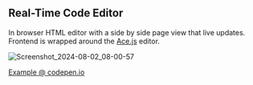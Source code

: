 ## Real-Time Code Editor
In browser HTML editor with a side by side page view that live updates.<br>
Frontend is wrapped around the [Ace.js](https://github.com/ajaxorg/ace) editor.

![Screenshot_2024-08-02_08-00-57](https://github.com/user-attachments/assets/d613ff86-c0c2-4510-9e30-190b98651d1f)

[Example @ codepen.io](https://codepen.io/jaycrav3ns/pen/KwKavOZ)
